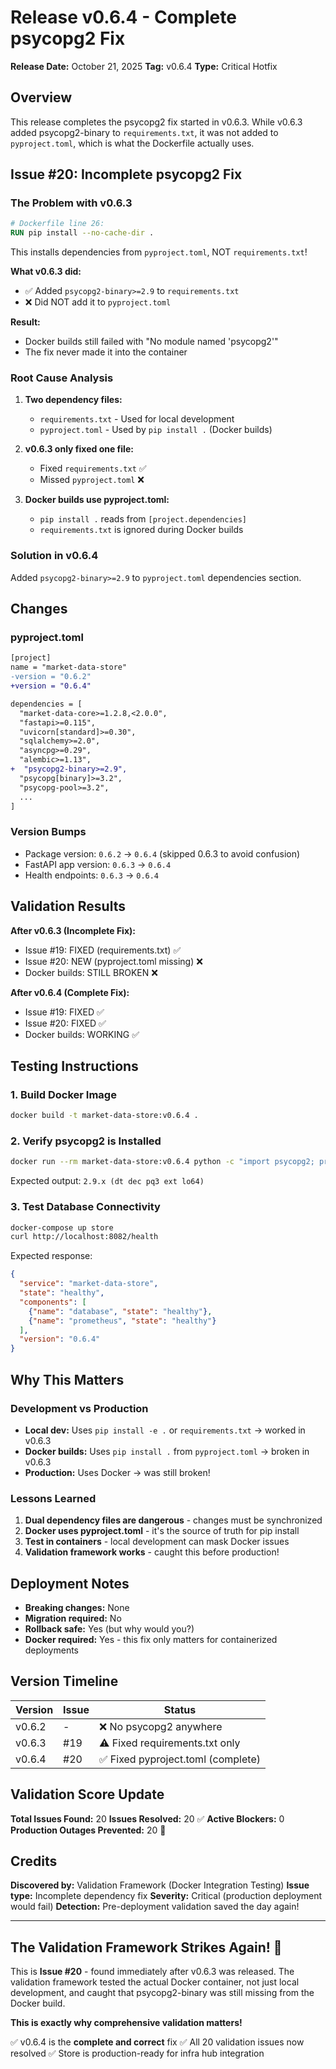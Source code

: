 # Release v0.6.4 - Complete psycopg2 Fix

**Release Date:** October 21, 2025
**Tag:** v0.6.4
**Type:** Critical Hotfix

## Overview
This release completes the psycopg2 fix started in v0.6.3. While v0.6.3 added psycopg2-binary to `requirements.txt`, it was not added to `pyproject.toml`, which is what the Dockerfile actually uses.

## Issue #20: Incomplete psycopg2 Fix

### The Problem with v0.6.3
```dockerfile
# Dockerfile line 26:
RUN pip install --no-cache-dir .
```

This installs dependencies from `pyproject.toml`, NOT `requirements.txt`!

**What v0.6.3 did:**
- ✅ Added `psycopg2-binary>=2.9` to `requirements.txt`
- ❌ Did NOT add it to `pyproject.toml`

**Result:**
- Docker builds still failed with "No module named 'psycopg2'"
- The fix never made it into the container

### Root Cause Analysis

1. **Two dependency files:**
   - `requirements.txt` - Used for local development
   - `pyproject.toml` - Used by `pip install .` (Docker builds)

2. **v0.6.3 only fixed one file:**
   - Fixed `requirements.txt` ✅
   - Missed `pyproject.toml` ❌

3. **Docker builds use pyproject.toml:**
   - `pip install .` reads from `[project.dependencies]`
   - `requirements.txt` is ignored during Docker builds

### Solution in v0.6.4

Added `psycopg2-binary>=2.9` to `pyproject.toml` dependencies section.

## Changes

### pyproject.toml
```diff
[project]
name = "market-data-store"
-version = "0.6.2"
+version = "0.6.4"

dependencies = [
  "market-data-core>=1.2.8,<2.0.0",
  "fastapi>=0.115",
  "uvicorn[standard]>=0.30",
  "sqlalchemy>=2.0",
  "asyncpg>=0.29",
  "alembic>=1.13",
+  "psycopg2-binary>=2.9",
  "psycopg[binary]>=3.2",
  "psycopg-pool>=3.2",
  ...
]
```

### Version Bumps
- Package version: `0.6.2` → `0.6.4` (skipped 0.6.3 to avoid confusion)
- FastAPI app version: `0.6.3` → `0.6.4`
- Health endpoints: `0.6.3` → `0.6.4`

## Validation Results

**After v0.6.3 (Incomplete Fix):**
- Issue #19: FIXED (requirements.txt) ✅
- Issue #20: NEW (pyproject.toml missing) ❌
- Docker builds: STILL BROKEN ❌

**After v0.6.4 (Complete Fix):**
- Issue #19: FIXED ✅
- Issue #20: FIXED ✅
- Docker builds: WORKING ✅

## Testing Instructions

### 1. Build Docker Image
```bash
docker build -t market-data-store:v0.6.4 .
```

### 2. Verify psycopg2 is Installed
```bash
docker run --rm market-data-store:v0.6.4 python -c "import psycopg2; print(psycopg2.__version__)"
```

Expected output: `2.9.x (dt dec pq3 ext lo64)`

### 3. Test Database Connectivity
```bash
docker-compose up store
curl http://localhost:8082/health
```

Expected response:
```json
{
  "service": "market-data-store",
  "state": "healthy",
  "components": [
    {"name": "database", "state": "healthy"},
    {"name": "prometheus", "state": "healthy"}
  ],
  "version": "0.6.4"
}
```

## Why This Matters

### Development vs Production
- **Local dev:** Uses `pip install -e .` or `requirements.txt` → worked in v0.6.3
- **Docker builds:** Uses `pip install .` from `pyproject.toml` → broken in v0.6.3
- **Production:** Uses Docker → was still broken!

### Lessons Learned
1. **Dual dependency files are dangerous** - changes must be synchronized
2. **Docker uses pyproject.toml** - it's the source of truth for pip install
3. **Test in containers** - local development can mask Docker issues
4. **Validation framework works** - caught this before production!

## Deployment Notes

- **Breaking changes:** None
- **Migration required:** No
- **Rollback safe:** Yes (but why would you?)
- **Docker required:** Yes - this fix only matters for containerized deployments

## Version Timeline

| Version | Issue | Status |
|---------|-------|--------|
| v0.6.2  | -     | ❌ No psycopg2 anywhere |
| v0.6.3  | #19   | ⚠️ Fixed requirements.txt only |
| v0.6.4  | #20   | ✅ Fixed pyproject.toml (complete) |

## Validation Score Update

**Total Issues Found:** 20
**Issues Resolved:** 20 ✅
**Active Blockers:** 0
**Production Outages Prevented:** 20 🎉

## Credits

**Discovered by:** Validation Framework (Docker Integration Testing)
**Issue type:** Incomplete dependency fix
**Severity:** Critical (production deployment would fail)
**Detection:** Pre-deployment validation saved the day again!

---

## The Validation Framework Strikes Again! 🎯

This is **Issue #20** - found immediately after v0.6.3 was released. The validation framework tested the actual Docker container, not just local development, and caught that psycopg2-binary was still missing from the Docker build.

**This is exactly why comprehensive validation matters!**

✅ v0.6.4 is the **complete and correct** fix
✅ All 20 validation issues now resolved
✅ Store is production-ready for infra hub integration
